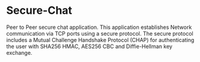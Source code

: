 # Secure-Chat
Peer to Peer secure chat application. This application establishes Network communication via TCP ports using a secure protocol.
The secure protocol includes a Mutual Challenge Handshake Protocol (CHAP) for authenticating the user with SHA256 HMAC, AES256 CBC and Diffie-Hellman key exchange.
